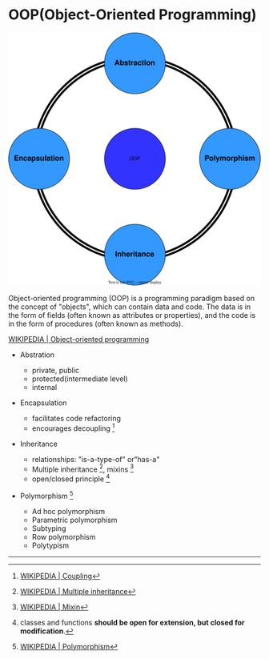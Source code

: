 # OOP(Object-Oriented Programming)

<div align="center">

![oop concept](oop.drawio.svg)

</div>

Object-oriented programming (OOP) is a programming paradigm based on the concept of "objects", which can contain data and code. The data is in the form of fields (often known as attributes or properties), and the code is in the form of procedures (often known as methods).

<span style="color:333;">[WIKIPEDIA | Object-oriented programming](https://en.wikipedia.org/wiki/Object-oriented_programming)</span>

* Abstration
    * private, public
    * protected(intermediate level)
    * internal

* Encapsulation
    * facilitates code refactoring
    * encourages decoupling [^1]

* Inheritance
    * relationships: "is-a-type-of" or"has-a"
    * Multiple inheritance [^2], mixins [^3]
    * open/closed principle [^4]

* Polymorphism [^5]
    * Ad hoc polymorphism
    * Parametric polymorphism
    * Subtyping
    * Row polymorphism
    * Polytypism

---
[^1]: [WIKIPEDIA | Coupling](https://en.wikipedia.org/wiki/Coupling_(computer_programming))
[^2]: [WIKIPEDIA | Multiple inheritance](https://en.wikipedia.org/wiki/Multiple_inheritance)
[^3]: [WIKIPEDIA | Mixin](https://en.wikipedia.org/wiki/Mixin)
[^4]: classes and functions **should be open for extension, but closed for modification**.
[^5]: [WIKIPEDIA | Polymorphism](https://en.wikipedia.org/wiki/Polymorphism_(computer_science))